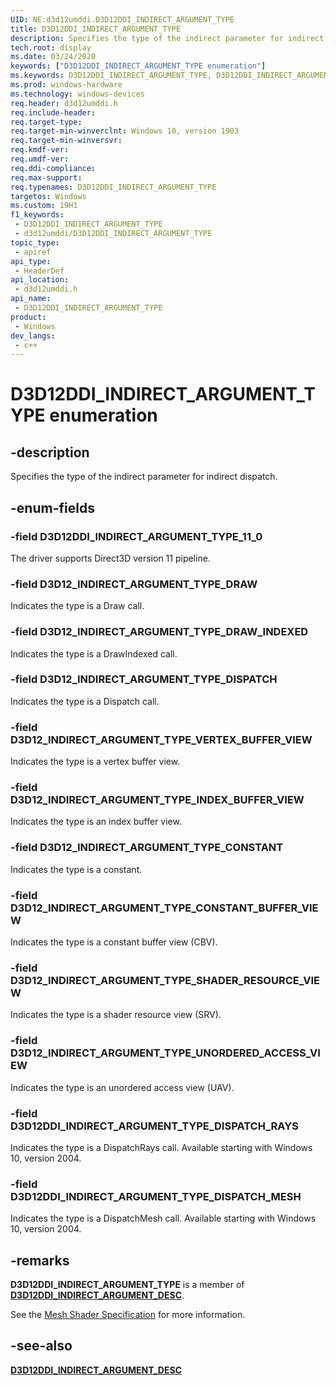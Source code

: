```yaml
---
UID: NE:d3d12umddi.D3D12DDI_INDIRECT_ARGUMENT_TYPE
title: D3D12DDI_INDIRECT_ARGUMENT_TYPE
description: Specifies the type of the indirect parameter for indirect dispatch.
tech.root: display
ms.date: 03/24/2020
keywords: ["D3D12DDI_INDIRECT_ARGUMENT_TYPE enumeration"]
ms.keywords: D3D12DDI_INDIRECT_ARGUMENT_TYPE, D3D12DDI_INDIRECT_ARGUMENT_TYPE,
ms.prod: windows-hardware
ms.technology: windows-devices
req.header: d3d12umddi.h
req.include-header: 
req.target-type: 
req.target-min-winverclnt: Windows 10, version 1903
req.target-min-winversvr: 
req.kmdf-ver: 
req.umdf-ver: 
req.ddi-compliance: 
req.max-support: 
req.typenames: D3D12DDI_INDIRECT_ARGUMENT_TYPE
targetos: Windows
ms.custom: 19H1
f1_keywords:
 - D3D12DDI_INDIRECT_ARGUMENT_TYPE
 - d3d12umddi/D3D12DDI_INDIRECT_ARGUMENT_TYPE
topic_type:
 - apiref
api_type:
 - HeaderDef
api_location:
 - d3d12umddi.h
api_name:
 - D3D12DDI_INDIRECT_ARGUMENT_TYPE
product:
 - Windows
dev_langs:
 - c++
---
```


# D3D12DDI_INDIRECT_ARGUMENT_TYPE enumeration

## -description

Specifies the type of the indirect parameter for indirect dispatch.

## -enum-fields

### -field D3D12DDI_INDIRECT_ARGUMENT_TYPE_11_0

The driver supports Direct3D version 11 pipeline.

### -field D3D12_INDIRECT_ARGUMENT_TYPE_DRAW

Indicates the type is a Draw call.

### -field D3D12_INDIRECT_ARGUMENT_TYPE_DRAW_INDEXED

Indicates the type is a DrawIndexed call.

### -field D3D12_INDIRECT_ARGUMENT_TYPE_DISPATCH

Indicates the type is a Dispatch call.

### -field D3D12_INDIRECT_ARGUMENT_TYPE_VERTEX_BUFFER_VIEW

Indicates the type is a vertex buffer view.

### -field D3D12_INDIRECT_ARGUMENT_TYPE_INDEX_BUFFER_VIEW

Indicates the type is an index buffer view.

### -field D3D12_INDIRECT_ARGUMENT_TYPE_CONSTANT

Indicates the type is a constant.

### -field D3D12_INDIRECT_ARGUMENT_TYPE_CONSTANT_BUFFER_VIEW

Indicates the type is a constant buffer view (CBV).

### -field D3D12_INDIRECT_ARGUMENT_TYPE_SHADER_RESOURCE_VIEW

Indicates the type is a shader resource view (SRV).

### -field D3D12_INDIRECT_ARGUMENT_TYPE_UNORDERED_ACCESS_VIEW

Indicates the type is an unordered access view (UAV).

### -field D3D12DDI_INDIRECT_ARGUMENT_TYPE_DISPATCH_RAYS

Indicates the type is a DispatchRays call. Available starting with Windows 10, version 2004.

### -field D3D12DDI_INDIRECT_ARGUMENT_TYPE_DISPATCH_MESH

Indicates the type is a DispatchMesh call. Available starting with Windows 10, version 2004.

## -remarks

**D3D12DDI_INDIRECT_ARGUMENT_TYPE** is a member of [**D3D12DDI_INDIRECT_ARGUMENT_DESC**](ns-d3d12umddi-d3d12ddi_indirect_argument_desc.md).

See the [Mesh Shader Specification](https://microsoft.github.io/DirectX-Specs/d3d/MeshShader.html) for more information.

## -see-also

[**D3D12DDI_INDIRECT_ARGUMENT_DESC**](ns-d3d12umddi-d3d12ddi_indirect_argument_desc.md)

